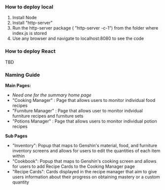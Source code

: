### How to deploy local 
1. Install Node
2. Install "http-server" 
3. Run the http-server package ( "http-server -c-1") from the folder where index.js is stored
4. Use any browser and navigate to localhost:8080 to see the code


### How to deploy React
TBD

### Naming Guide

**Main Pages:**
- *Need one for the summary home page*
- "Cooking Manager" : Page that allows users to monitor individual food recipes 
- "Furniture Manager" : Page that allows user to monitor indvidual furniture recipes and furniture sets
- "Potions Manager" : Page that allows users to monitor individual potion recipes

**Sub Pages**
- "Inventory": Popup that maps to Genshin's material, food, and furniture inventory screens and allows for users to edit the quantities of each item within
- "Cookbook": Popup that maps to Genshin's cooking screen and allows for users to add Recipe Cards to the Cooking Manager page
- "Recipe Cards": Cards displayed in the recipe manager that aim to give users information about their progress on obtaining mastery or a custom quantity
